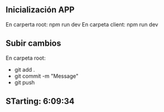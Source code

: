 ## Inicialización APP
En carperta root: npm run dev
En carpeta client: npm run dev

## Subir cambios
En carpeta root: 
  - git add .
  - git commit -m "Message"
  - git push

## STarting: 6:09:34